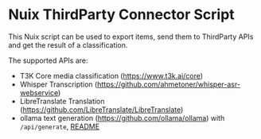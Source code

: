# Nuix ThirdParty Connector Script

This Nuix script can be used to export items, send them to ThirdParty APIs and get the result of a classification.

The supported APIs are:

- T3K Core media classification (https://www.t3k.ai/core)
- Whisper Transcription (https://github.com/ahmetoner/whisper-asr-webservice)
- LibreTranslate Translation (https://github.com/LibreTranslate/LibreTranslate)
- ollama text generation (https://github.com/ollama/ollama) with `/api/generate`, [README](04%20-%20ollama.nuixscript/README.md)
